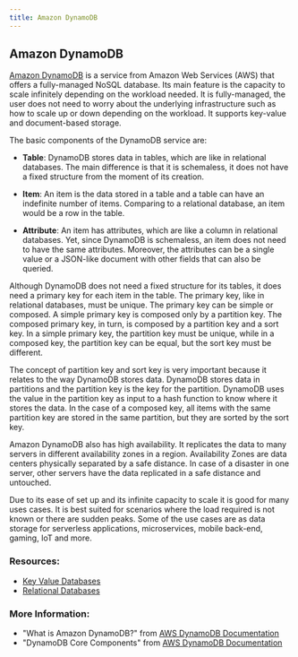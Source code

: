 ```yaml
---
title: Amazon DynamoDB
--- 
```

## Amazon DynamoDB

[Amazon DynamoDB](https://aws.amazon.com/dynamodb/) is a service from Amazon Web Services (AWS) that offers a fully-managed NoSQL database. Its main feature is the capacity to scale infinitely depending on the workload needed. It is fully-managed, the user does not need to worry about the underlying infrastructure such as how to scale up or down depending on the workload. It supports key-value and document-based storage. 

The basic components of the DynamoDB service are:
* **Table**: DynamoDB stores data in tables, which are like in relational databases. The main difference is that it is schemaless, it does not have a fixed structure from the moment of its creation.

* **Item**: An item is the data stored in a table and a table can have an indefinite number of items. Comparing to a relational database, an item would be a row in the table.

* **Attribute**: An item has attributes, which are like a column in relational databases. Yet, since DynamoDB is schemaless, an item does not need to have the same attributes. Moreover, the attributes can be a single value or a JSON-like document with other fields that can also be queried. 

Although DynamoDB does not need a fixed structure for its tables, it does need a primary key for each item in the table. The primary key, like in relational databases, must be unique. The primary key can be simple or composed. A simple primary key is composed only by a partition key. The composed primary key, in turn, is composed by a partition key and a sort key. In a simple primary key, the partition key must be unique, while in a composed key, the partition key can be equal, but the sort key must be different. 

The concept of partition key and sort key is very important because it relates to the way DynamoDB stores data. DynamoDB stores data in partitions and the partition key is the key for the partition. DynamoDB uses the value in the partition key as input to a hash function to know where it stores the data. In the case of a composed key, all items with the same partition key are stored in the same partition, but they are sorted by the sort key. 

Amazon DynamoDB also has high availability. It replicates the data to many servers in different availability zones in a region. Availability Zones are data centers physically separated by a safe distance. In case of a disaster in one server, other servers have the data replicated in a safe distance and untouched. 

Due to its ease of set up and its infinite capacity to scale it is good for many uses cases. It is best suited for scenarios where the load required is not known or there are sudden peaks. Some of the use cases are as data storage for serverless applications, microservices, mobile back-end, gaming, IoT and more.

### Resources:

- [Key Value Databases](https://guide.freecodecamp.org/computer-science/databases/key-value-databases)
- [Relational Databases](https://guide.freecodecamp.org/computer-science/databases/relational-databases)

### More Information:

- "What is Amazon DynamoDB?" from [AWS DynamoDB Documentation](https://docs.aws.amazon.com/amazondynamodb/latest/developerguide/Introduction.html?shortFooter=true)
- "DynamoDB Core Components" from [AWS DynamoDB Documentation](https://docs.aws.amazon.com/amazondynamodb/latest/developerguide/HowItWorks.CoreComponents.html?shortFooter=true)
